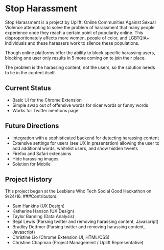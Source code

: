 # Stop Harassment

Stop Harassment is a project by Uplift: Online Communities Against Sexual Violence attempting to solve the problem of harassment
that many people experience once they reach a certain point of popularity online.  This disproportionately affects more women, people of color, and LGBTQIA+ individuals and these harassers work to silence these populations.

Though online platforms offer the ability to block specific harassing users, blocking one user only results in 5 more coming on to join
their place.

The problem is the harassing content, not the users, so the solution needs to lie in the content itself.

## Current Status
* Basic UI for the Chrome Extension
* Simple swap out of offensive words for nicer words or funny words
* Works for Twitter mentions page

## Future Directions
* Integration with a sophisticated backend for detecting harassing content
* Extensive settings for users (see UX in presentation) allowing the user to add additional words, whitelist users, and show hidden tweets
* Firefox and Safari extensions
* Hide harassing images
* Solution for Mobile 

## Project History
This project began at the Lesbians Who Tech Social Good Hackathon on 9/24/16.
###Contributors:
* Sam Hankins (UX Design)
* Katherine Hanson (UX Design)
* Taylor Banning (Data Analysis)
* Bejal Lewis (Parsing twitter and removing harassing content, Javascript)
* Bradley Dettmer (Parsing twitter and removing harassing content, Javascript)
* Christine Lio (Chrome Extension UI, HTML/CSS)
* Christine Chapman (Project Management / Uplift Representative)
